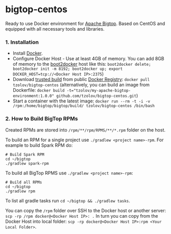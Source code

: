 # bigtop-centos
Ready to use Docker environment for [Apache Bigtop](http://bigtop.apache.org/). Based on CentOS and equipped with all necessary tools and libraries. 

### 1. Installation

* Install [Docker](https://www.docker.io/).
* Configure Docker Host - Use at least 4GB of memory. You can add 8GB of memory to the [boot2docker](http://boot2docker.io/) host like this: `boot2docker delete; boot2docker init -m 8192; boot2docker up; export DOCKER_HOST=tcp://<Docker Host IP>:2375`)
* Download [trusted build](https://registry.hub.docker.com/u/tzolov/bigtop-centos/) from public [Docker Registry](https://index.docker.io/): `docker pull tzolov/bigtop-centos` (alternatively, you can build an image from Dockerfile: `docker build -t="tzolov/my-apache-bigtop-environment:1.0.0" github.com/tzolov/bigtop-centos.git`)
* Start a container with the latest image: `docker run --rm -t -i -v /rpm:/home/bigtop/bigtop/build/ tzolov/bigtop-centos /bin/bash`

### 2. How to Build BigTop RPMs

Created RPMs are stored into `/rpm/**/rpm/RPMS/**/*.rpm` folder on the host.  

To build an RPM for a single project use `./gradlew <project name>-rpm`. For example to build Spark RPM do:

    # Build Spark RPM
    cd ~/bigtop
    ./gradlew spark-rpm

To build all BigTop RPMS use `./gradlew <project name>-rpm`:

    # Build all RPMs
    cd ~/bigtop
    ./gradlew rpm

To list all gradle tasks run `cd ~/bigtop && ./gradlew tasks`.

You can copy the `/rpm` folder over SSH to the Docker host or another server: `scp -rp /rpm docker@<Docker Host IP>: .`
In turn you can copy from the Docker Host into local folder: `scp -rp docker@<Docker Host IP>:rpm <Your Local Folder>`.
    
